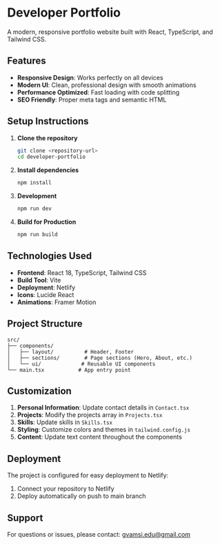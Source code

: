 # Developer Portfolio

A modern, responsive portfolio website built with React, TypeScript, and Tailwind CSS.

## Features

- **Responsive Design**: Works perfectly on all devices
- **Modern UI**: Clean, professional design with smooth animations
- **Performance Optimized**: Fast loading with code splitting
- **SEO Friendly**: Proper meta tags and semantic HTML

## Setup Instructions

1. **Clone the repository**
   ```bash
   git clone <repository-url>
   cd developer-portfolio
   ```

2. **Install dependencies**
   ```bash
   npm install
   ```

3. **Development**
   ```bash
   npm run dev
   ```

4. **Build for Production**
   ```bash
   npm run build
   ```

## Technologies Used

- **Frontend**: React 18, TypeScript, Tailwind CSS
- **Build Tool**: Vite
- **Deployment**: Netlify
- **Icons**: Lucide React
- **Animations**: Framer Motion

## Project Structure

```
src/
├── components/
│   ├── layout/          # Header, Footer
│   ├── sections/        # Page sections (Hero, About, etc.)
│   └── ui/             # Reusable UI components
└── main.tsx           # App entry point
```

## Customization

1. **Personal Information**: Update contact details in `Contact.tsx`
2. **Projects**: Modify the projects array in `Projects.tsx`
3. **Skills**: Update skills in `Skills.tsx`
4. **Styling**: Customize colors and themes in `tailwind.config.js`
5. **Content**: Update text content throughout the components

## Deployment

The project is configured for easy deployment to Netlify:

1. Connect your repository to Netlify
2. Deploy automatically on push to main branch

## Support

For questions or issues, please contact: gvamsi.edu@gmail.com